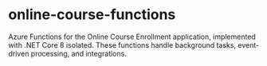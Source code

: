 # online-course-functions
Azure Functions for the Online Course Enrollment application, implemented with .NET Core 8 isolated. These functions handle background tasks, event-driven processing, and integrations.

